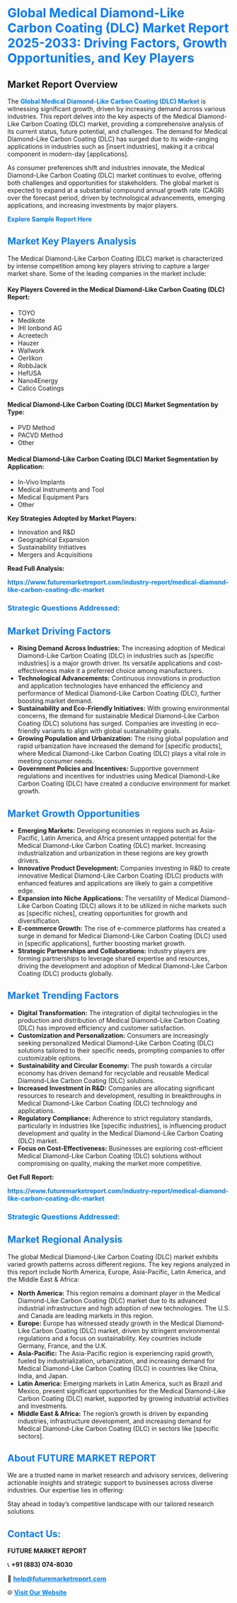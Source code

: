 <h1 style="color: #007BFF;">Global Medical Diamond-Like Carbon Coating (DLC) Market Report 2025-2033: Driving Factors, Growth Opportunities, and Key Players</h1>

<section id="overview">
<h2>Market Report Overview</h2>
<p>The <a href="https://www.futuremarketreport.com/industry-report/medical-diamond-like-carbon-coating-dlc-market" style="color: #007BFF; text-decoration: none;"><strong>Global Medical Diamond-Like Carbon Coating (DLC) Market</strong></a> is witnessing significant growth, driven by increasing demand across various industries. This report delves into the key aspects of the Medical Diamond-Like Carbon Coating (DLC) market, providing a comprehensive analysis of its current status, future potential, and challenges. The demand for Medical Diamond-Like Carbon Coating (DLC) has surged due to its wide-ranging applications in industries such as [insert industries], making it a critical component in modern-day [applications].</p>
<p>As consumer preferences shift and industries innovate, the Medical Diamond-Like Carbon Coating (DLC) market continues to evolve, offering both challenges and opportunities for stakeholders. The global market is expected to expand at a substantial compound annual growth rate (CAGR) over the forecast period, driven by technological advancements, emerging applications, and increasing investments by major players.</p>
</section>

<section id="overview">
<p><a href="https://www.futuremarketreport.com/request-sample/reportId=92791" style="color: #007BFF; text-decoration: none;"><strong>Explore Sample Report Here</strong></a></p>
</section>

<section id="key-players">
<h2 style="color: #007BFF;">Market Key Players Analysis</h2>
<p>The Medical Diamond-Like Carbon Coating (DLC) market is characterized by intense competition among key players striving to capture a larger market share. Some of the leading companies in the market include:</p>
<h4>Key Players Covered in the Medical Diamond-Like Carbon Coating (DLC) Report:</h4>
<ul><li>TOYO</li><li>Medikote</li><li>IHI Ionbond AG</li><li>Acreetech</li><li>Hauzer</li><li>Wallwork</li><li>Oerlikon</li><li>RobbJack</li><li>HefUSA</li><li>Nano4Energy</li><li>Calico Coatings</li></ul>
<h4>Medical Diamond-Like Carbon Coating (DLC) Market Segmentation by Type:</h4>
<ul><li>PVD Method</li><li>PACVD Method</li><li>Other</li></ul>

<h4>Medical Diamond-Like Carbon Coating (DLC) Market Segmentation by Application:</h4>
<ul><li>In-Vivo Implants</li><li>Medical Instruments and Tool</li><li>Medical Equipment Pars</li><li>Other</li></ul>
<p><strong>Key Strategies Adopted by Market Players:</strong></p>
<ul>
<li>Innovation and R&D</li>
<li>Geographical Expansion</li>
<li>Sustainability Initiatives</li>
<li>Mergers and Acquisitions</li>
</ul>
</section>

<section>
<p><strong>Read Full Analysis: </strong></p><a href="https://www.futuremarketreport.com/industry-report/medical-diamond-like-carbon-coating-dlc-market" style="color: #007BFF; text-decoration: none;"><strong>https://www.futuremarketreport.com/industry-report/medical-diamond-like-carbon-coating-dlc-market</strong></a>
<h3 style="color: #007BFF;">Strategic Questions Addressed:</h3>
</section>

<section id="driving-factors">
<h2 style="color: #007BFF;">Market Driving Factors</h2>
<ul>
<li><strong>Rising Demand Across Industries:</strong> The increasing adoption of Medical Diamond-Like Carbon Coating (DLC) in industries such as [specific industries] is a major growth driver. Its versatile applications and cost-effectiveness make it a preferred choice among manufacturers.</li>
<li><strong>Technological Advancements:</strong> Continuous innovations in production and application technologies have enhanced the efficiency and performance of Medical Diamond-Like Carbon Coating (DLC), further boosting market demand.</li>
<li><strong>Sustainability and Eco-Friendly Initiatives:</strong> With growing environmental concerns, the demand for sustainable Medical Diamond-Like Carbon Coating (DLC) solutions has surged. Companies are investing in eco-friendly variants to align with global sustainability goals.</li>
<li><strong>Growing Population and Urbanization:</strong> The rising global population and rapid urbanization have increased the demand for [specific products], where Medical Diamond-Like Carbon Coating (DLC) plays a vital role in meeting consumer needs.</li>
<li><strong>Government Policies and Incentives:</strong> Supportive government regulations and incentives for industries using Medical Diamond-Like Carbon Coating (DLC) have created a conducive environment for market growth.</li>
</ul>
</section>

<section id="growth-opportunities">
<h2 style="color: #007BFF;">Market Growth Opportunities</h2>
<ul>
<li><strong>Emerging Markets:</strong> Developing economies in regions such as Asia-Pacific, Latin America, and Africa present untapped potential for the Medical Diamond-Like Carbon Coating (DLC) market. Increasing industrialization and urbanization in these regions are key growth drivers.</li>
<li><strong>Innovative Product Development:</strong> Companies investing in R&D to create innovative Medical Diamond-Like Carbon Coating (DLC) products with enhanced features and applications are likely to gain a competitive edge.</li>
<li><strong>Expansion into Niche Applications:</strong> The versatility of Medical Diamond-Like Carbon Coating (DLC) allows it to be utilized in niche markets such as [specific niches], creating opportunities for growth and diversification.</li>
<li><strong>E-commerce Growth:</strong> The rise of e-commerce platforms has created a surge in demand for Medical Diamond-Like Carbon Coating (DLC) used in [specific applications], further boosting market growth.</li>
<li><strong>Strategic Partnerships and Collaborations:</strong> Industry players are forming partnerships to leverage shared expertise and resources, driving the development and adoption of Medical Diamond-Like Carbon Coating (DLC) products globally.</li>
</ul>
</section>

<section id="trending-factors">
<h2 style="color: #007BFF;">Market Trending Factors</h2>
<ul>
<li><strong>Digital Transformation:</strong> The integration of digital technologies in the production and distribution of Medical Diamond-Like Carbon Coating (DLC) has improved efficiency and customer satisfaction.</li>
<li><strong>Customization and Personalization:</strong> Consumers are increasingly seeking personalized Medical Diamond-Like Carbon Coating (DLC) solutions tailored to their specific needs, prompting companies to offer customizable options.</li>
<li><strong>Sustainability and Circular Economy:</strong> The push towards a circular economy has driven demand for recyclable and reusable Medical Diamond-Like Carbon Coating (DLC) solutions.</li>
<li><strong>Increased Investment in R&D:</strong> Companies are allocating significant resources to research and development, resulting in breakthroughs in Medical Diamond-Like Carbon Coating (DLC) technology and applications.</li>
<li><strong>Regulatory Compliance:</strong> Adherence to strict regulatory standards, particularly in industries like [specific industries], is influencing product development and quality in the Medical Diamond-Like Carbon Coating (DLC) market.</li>
<li><strong>Focus on Cost-Effectiveness:</strong> Businesses are exploring cost-efficient Medical Diamond-Like Carbon Coating (DLC) solutions without compromising on quality, making the market more competitive.</li>
</ul>
</section>

<section>
<p><strong>Get Full Report: </strong></p><a href="https://www.futuremarketreport.com/industry-report/medical-diamond-like-carbon-coating-dlc-market" style="color: #007BFF; text-decoration: none;"><strong>https://www.futuremarketreport.com/industry-report/medical-diamond-like-carbon-coating-dlc-market</strong></a>
<h3 style="color: #007BFF;">Strategic Questions Addressed:</h3>
</section>


<section id="regional-analysis">
<h2 style="color: #007BFF;">Market Regional Analysis</h2>
<p>The global Medical Diamond-Like Carbon Coating (DLC) market exhibits varied growth patterns across different regions. The key regions analyzed in this report include North America, Europe, Asia-Pacific, Latin America, and the Middle East & Africa:</p>
<ul>
<li><strong>North America:</strong> This region remains a dominant player in the Medical Diamond-Like Carbon Coating (DLC) market due to its advanced industrial infrastructure and high adoption of new technologies. The U.S. and Canada are leading markets in this region.</li>
<li><strong>Europe:</strong> Europe has witnessed steady growth in the Medical Diamond-Like Carbon Coating (DLC) market, driven by stringent environmental regulations and a focus on sustainability. Key countries include Germany, France, and the U.K.</li>
<li><strong>Asia-Pacific:</strong> The Asia-Pacific region is experiencing rapid growth, fueled by industrialization, urbanization, and increasing demand for Medical Diamond-Like Carbon Coating (DLC) in countries like China, India, and Japan.</li>
<li><strong>Latin America:</strong> Emerging markets in Latin America, such as Brazil and Mexico, present significant opportunities for the Medical Diamond-Like Carbon Coating (DLC) market, supported by growing industrial activities and investments.</li>
<li><strong>Middle East & Africa:</strong> The region’s growth is driven by expanding industries, infrastructure development, and increasing demand for Medical Diamond-Like Carbon Coating (DLC) in sectors like [specific sectors].</li>
</ul>
</section>

<footer>
<h2 style="color: #007BFF;">About FUTURE MARKET REPORT</h2>
<p>We are a trusted name in market research and advisory services, delivering actionable insights and strategic support to businesses across diverse industries. Our expertise lies in offering:</p>

<p>Stay ahead in today’s competitive landscape with our tailored research solutions.</p>

<h2 style="color: #007BFF;">Contact Us:</h2>
<p><strong>FUTURE MARKET REPORT</strong></p>
<p>📞 <strong>+91 (883) 074-8030</strong></p>
<p>📧 <strong><a href="mailto:help@futuremarketreport.com" style="color: #007BFF;">help@futuremarketreport.com</a></strong></p>
<p>🌐 <strong><a href="https://www.futuremarketreport.com/" style="color: #007BFF;">Visit Our Website</a></strong></p>
</footer>